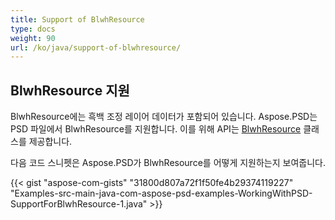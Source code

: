 ```yaml
---
title: Support of BlwhResource
type: docs
weight: 90
url: /ko/java/support-of-blwhresource/
---
```


## **BlwhResource 지원**
BlwhResource에는 흑백 조정 레이어 데이터가 포함되어 있습니다. Aspose.PSD는 PSD 파일에서 BlwhResource를 지원합니다. 이를 위해 API는 [BlwhResource](https://reference.aspose.com/java/psd/com.aspose.psd.fileformats.psd.layers.layerresources/BlwhResource) 클래스를 제공합니다.

다음 코드 스니펫은 Aspose.PSD가 BlwhResource를 어떻게 지원하는지 보여줍니다.

{{< gist "aspose-com-gists" "31800d807a72f1f50fe4b29374119227" "Examples-src-main-java-com-aspose-psd-examples-WorkingWithPSD-SupportForBlwhResource-1.java" >}}
